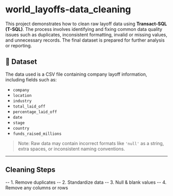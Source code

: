 # world_layoffs-data_cleaning

This project demonstrates how to clean raw layoff data using **Transact-SQL (T-SQL)**. The process involves identifying and fixing common data quality issues such as duplicates, inconsistent formatting, invalid or missing values, and unnecessary records. The final dataset is prepared for further analysis or reporting.

## 📁 Dataset

The data used is a CSV file containing company layoff information, including fields such as:

- `company`
- `location`
- `industry`
- `total_laid_off`
- `percentage_laid_off`
- `date`
- `stage`
- `country`
- `funds_raised_millions`

> Note: Raw data may contain incorrect formats like `'null'` as a string, extra spaces, or inconsistent naming conventions.

---

## Cleaning Steps
-- 1. Remove duplicates
-- 2. Standardize data
-- 3. Null & blank values
-- 4. Remove any columns or rows
